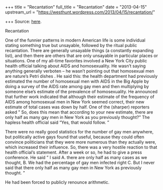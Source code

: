 +++
title = "Recantation"
full_title = "Recantation"
date = "2013-04-15"
upstream_url = "https://westhunt.wordpress.com/2013/04/15/recantation/"

+++
Source: [here](https://westhunt.wordpress.com/2013/04/15/recantation/).

Recantation

One of the funnier patterns in modern American life is some individual
stating something true but unsayable, followed by the ritual public
recantation. There are generally unsayable things (a constantly
expanding list), and then there are others that are only unsayable in
particular places or situations.   One of my all-time favorites
involved a New York City public health official talking about AIDS and
homosexuality. He wasn’t saying anything generally verboten – he wasn’t
pointing out that homosexual men are nature’s Petri dishes . He said
this: the health department had previously estimated the number of
homosexual men with AIDS in the Big Apple by doing a survey of the AIDS
rate among gay men and then multiplying by someone else’s estimate of
the prevalence of homosexuality. He announced that further work
indicated that although their estimate of the frequency of AIDS among
homosexual men in New York seemed correct, their new estimate of total
cases was down by half. One of the (sharper) reporters asked ” So,
does this mean that according to your new estimate, there are only half
as many gay men in New York as you previously thought?” The hapless
health official said “Yes, that would follow. ”

There were no really good statistics for the number of gay men anywhere,
but politically active gays found that useful, because they could often
convince politicians that they were more numerous than they actually
were, which increased their influence.  So, there was a very hostile
reaction to that health official’s statement.  After a week or so, he
had to give a press conference. He said ” I said A. there are only
half as many cases as we thought, B. We had the percentage of gay men
infected right C. But I never said that there only half as many gay men
in New York as previously thought. ”

He had been forced to publicly renounce arithmetic.

